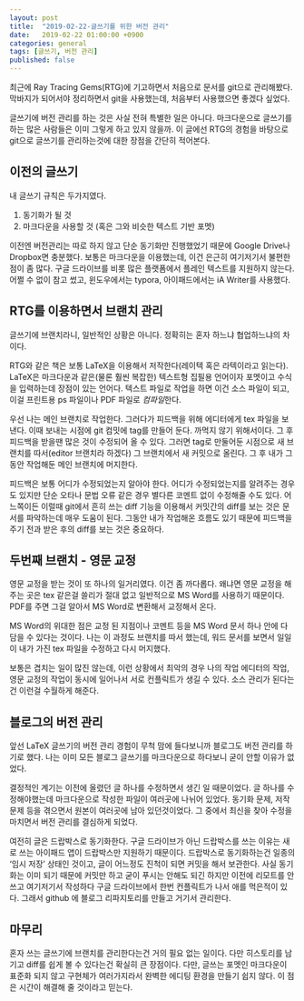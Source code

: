 ```yaml
---
layout: post
title:  "2019-02-22-글쓰기를 위한 버전 관리"
date:   2019-02-22 01:00:00 +0900
categories: general
tags: [글쓰기, 버전 관리]
published: false
---
```

최근에 Ray Tracing Gems(RTG)에 기고하면서 처음으로 문서를 git으로 관리해봤다. 막바지가 되어서야 정리하면서 git을 사용했는데, 처음부터 사용했으면 좋겠다 싶었다.

글쓰기에 버전 관리를 하는 것은 사실 전혀 특별한 일은 아니다. 마크다운으로 글쓰기를 하는 많은 사람들은 이미 그렇게 하고 있지 않을까. 이 글에선 RTG의 경험을 바탕으로 git으로 글쓰기를 관리하는것에 대한 장점을 간단히 적어본다.

## 이전의 글쓰기
내 글쓰기 규칙은 두가지였다.
1. 동기화가 될 것
2. 마크다운을 사용할 것 (혹은 그와 비슷한 텍스트 기반 포멧)

이전엔 버전관리는 따로 하지 않고 단순 동기화만 진행했었기 때문에 Google Drive나 Dropbox면 충분했다. 보통은 마크다운을 이용했는데, 이건 은근히 여기저기서 불편한 점이 좀 많다. 구글 드라이브를 비롯 많은 플랫폼에서 플레인 텍스트를 지원하지 않는다. 어쩔 수 없이 참고 썼고, 윈도우에서는 typora, 아이패드에서는 iA Writer를 사용했다.

## RTG를 이용하면서 브랜치 관리
글쓰기에 브랜치라니, 일반적인 상황은 아니다. 정확히는 혼자 하느냐 협업하느냐의 차이다.

RTG와 같은 책은 보통 LaTeX을 이용해서 저작한다(레이텍 혹은 라텍이라고 읽는다). LaTeX은 마크다운과 같은(물론 훨씬 복잡한) 텍스트형 집필용 언어이자 포멧이고 수식을 입력하는데 장점이 있는 언어다. 텍스트 파일로 작업을 하면 이건 소스 파일이 되고, 이걸 프린트용 ps 파일이나 PDF 파일로 *컴파일*한다.

우선 나는 메인 브랜치로 작업한다. 그러다가 피드백을 위해 에디터에게 tex 파일을 보낸다. 이때 보내는 시점에 git 컴밋에 tag를 만들어 둔다. 까먹지 않기 위해서이다. 그 후 피드백을 받을땐 많은 것이 수정되어 올 수 있다. 그러면 tag로 만둘어둔 시점으로 새 브랜치를 따서(editor 브랜치라 하겠다) 그 브랜치에서 새 커밋으로 올린다. 그 후 내가 그동안 작업해둔 메인 브랜치에 머지한다.

피드백은 보통 어디가 수정되었는지 알아야 한다. 어디가 수정되었는지를 알려주는 경우도 있지만 단순 오타나 문법 오류 같은 경우 별다른 코멘트 없이 수정해줄 수도 있다. 어느쪽이든 이럴때 git에서 흔히 쓰는 diff 기능을 이용해서 커밋간의 diff를 보는 것은 문서를 파악하는데 매우 도움이 된다. 그동안 내가 작업해온 흐름도 있기 때문에 피드백을 주기 전과 받은 후의 diff를 보는 것은 중요하다.

## 두번째 브랜치 - 영문 교정
영문 교정을 받는 것이 또 하나의 일거리였다. 이건 좀 까다롭다. 왜냐면 영문 교정을 해주는 곳은 tex 같은걸 쓸리가 절대 없고 일반적으로 MS Word를 사용하기 때문이다. PDF를 주면 그걸 알아서 MS Word로 변환해서 교정해서 온다.

MS Word의 위대한 점은 교정 된 지점이나 코멘트 등을 MS Word 문서 하나 안에 다 담을 수 있다는 것이다. 나는 이 과정도 브랜치를 따서 했는데, 워드 문서를 보면서 일일이 내가 가진 tex 파일을 수정하고 다시 머지했다.

보통은 겹치는 일이 많진 않는데, 이런 상황에서 최악의 경우 나의 작업 에디터의 작업, 영문 교정의 작업이 동시에 일어나서 서로 컨플릭트가 생길 수 있다. 소스 관리가 된다는건 이런걸 수월하게 해준다.

## 블로그의 버전 관리
앞선 LaTeX 글쓰기의 버전 관리 경험이 무척 맘에 들다보니까 블로그도 버전 관리를 하기로 했다. 나는 이미 모든 블로그 글쓰기를 마크다운으로 하다보니 굳이 안할 이유가 없었다.

결정적인 계기는 이전에 올렸던 글 하나를 수정하면서 생긴 일 때문이었다. 글 하나를 수정해야했는데 마크다운으로 작성한 파일이 여러곳에 나뉘어 있었다. 동기화 문제, 저작 문제 등을 겪으면서 원본이 여러곳에 남아 있던것이었다. 그 중에서 최신을 찾아 수정을 마치면서 버전 관리를 결심하게 되었다.

여전히 글은 드랍박스로 동기화한다. 구글 드라이브가 아닌 드랍박스를 쓰는 이유는 새로 쓰는 아이패드 앱이 드랍박스만 지원하기 때문이다. 드랍박스로 동기화하는건 일종의 ‘임시 저장’ 상태인 것이고, 글이 어느정도 진척이 되면 커밋을 해서 보관한다. 사실 동기화는 이미 되기 때문에 커밋만 하고 굳이 푸시는 안해도 되긴 하지만 이전에 리모트를 안쓰고 여기저기서 작성하다 구글 드라이브에서 한번 컨플릭트가 나서 애를 먹은적이 있다. 그래서 github 에 블로그 리파지토리를 만들고 거기서 관리한다.

## 마무리
혼자 쓰는 글쓰기에 브랜치를 관리한다는건 거의 필요 없는 일이다. 다만 히스토리를 남기고 diff를 쉽게 볼 수 있다는건 확실히 큰 장점이다. 다만, 글쓰는 포멧인 마크다운이 표준화 되지 않고 구현체가 여러가지라서 완벽한 에디팅 환경을 만들기 쉽지 않다. 이 점은 시간이 해결해 줄 것이라고 믿는다.